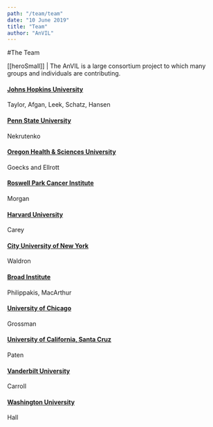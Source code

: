 ```yaml
---
path: "/team/team"
date: "10 June 2019"
title: "Team"
author: "AnVIL"
---
```


#The Team

[[heroSmall]]
| The AnVIL is a large consortium project to which many groups and individuals are contributing.

#### [Johns Hopkins University](https://www.taylorlab.org)
Taylor, Afgan, Leek, Schatz, Hansen

#### [Penn State University](https://nekrut.github.io/lab_site)
Nekrutenko

#### [Oregon Health & Sciences University](https://goeckslab.org)
Goecks and Ellrott

#### [Roswell Park Cancer Institute](https://bioconductor.org/about/core-team)
Morgan

#### [Harvard University](http://vjcitn.github.io)
Carey

#### [City University of New York](https://waldronlab.io)
Waldron

#### [Broad Institute](https://www.broadinstitute.org/bios/anthony-philippakis-0)
Philippakis, MacArthur

#### [University of Chicago](http://rgrossman.com)
Grossman

#### [University of California, Santa Cruz](https://cgl.genomics.ucsc.edu/team)
Paten

#### [Vanderbilt University](https://www.vumc.org/dbmi/person/robert-carroll-phd)
Carroll

#### [Washington University](https://www.genome.wustl.edu/research/labs/hall-lab)
Hall

